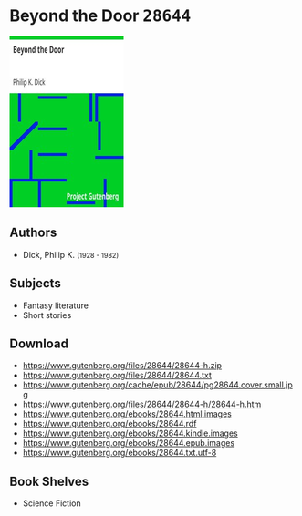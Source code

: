 # Beyond the Door <kbd>28644</kbd>

![](./cover.medium.jpg "")

## Authors


 - Dick, Philip K. <small>(1928 - 1982)</small>

## Subjects


 - Fantasy literature
 - Short stories

## Download


 - https://www.gutenberg.org/files/28644/28644-h.zip
 - https://www.gutenberg.org/files/28644/28644.txt
 - https://www.gutenberg.org/cache/epub/28644/pg28644.cover.small.jpg
 - https://www.gutenberg.org/files/28644/28644-h/28644-h.htm
 - https://www.gutenberg.org/ebooks/28644.html.images
 - https://www.gutenberg.org/ebooks/28644.rdf
 - https://www.gutenberg.org/ebooks/28644.kindle.images
 - https://www.gutenberg.org/ebooks/28644.epub.images
 - https://www.gutenberg.org/ebooks/28644.txt.utf-8

## Book Shelves


 - Science Fiction
